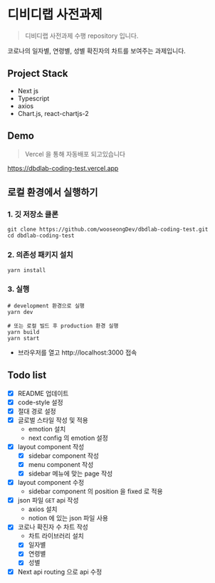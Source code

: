 # 디비디랩 사전과제

> 디비디랩 사전과제 수행 repository 입니다.

코로나의 일자별, 연령별, 성별 확진자의 차트를 보여주는 과제입니다.

## Project Stack

- Next js
- Typescript
- axios
- Chart.js, react-chartjs-2

## Demo

> Vercel 을 통해 자동배포 되고있습니다

https://dbdlab-coding-test.vercel.app

## 로컬 환경에서 실행하기

### 1. 깃 저장소 클론

```shell
git clone https://github.com/wooseongDev/dbdlab-coding-test.git
cd dbdlab-coding-test
```

### 2. 의존성 패키지 설치

```shell
yarn install
```

### 3. 실행

```shell
# development 환경으로 실행
yarn dev

# 또는 로컬 빌드 후 production 환경 실행
yarn build
yarn start
```

- 브라우저를 열고 http://localhost:3000 접속

## Todo list

- [x] README 업데이트
- [x] code-style 설정
- [x] 절대 경로 설정
- [x] 글로벌 스타일 작성 및 적용
    - emotion 설치
    - next config 의 emotion 설정
- [x] layout component 작성
    - [x] sidebar component 작성
    - [x] menu component 작성
    - [x] sidebar 메뉴에 맞는 page 작성
- [x] layout component 수정
    - sidebar component 의 position 을 fixed 로 적용
- [x] json 파일 `GET` api 작성
    - axios 설치
    - notion 에 있는 json 파일 사용
- [x] 코로나 확진자 수 차트 작성
    - 차트 라이브러리 설치
    - [x] 일자별
    - [x] 연령별
    - [x] 성별
- [x] Next api routing 으로 api 수정
